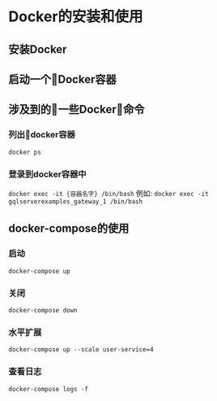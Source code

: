 # Docker的安装和使用

## 安装Docker

## 启动一个Docker容器

## 涉及到的一些Docker命令

### 列出docker容器
`docker ps`

### 登录到docker容器中
`docker exec -it {容器名字} /bin/bash`
例如:
`docker exec -it gqlserverexamples_gateway_1 /bin/bash`

## docker-compose的使用

### 启动
`docker-compose up`

### 关闭
`docker-compose down`

### 水平扩展
`docker-compose up --scale user-service=4`

### 查看日志
`docker-compose logs -f`


